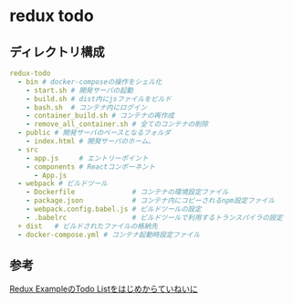 # redux todo

## ディレクトリ構成

```yml
redux-todo
  - bin # docker-composeの操作をシェル化
    - start.sh # 開発サーバの起動
    - build.sh # dist内にjsファイルをビルド
    - bash.sh  # コンテナ内にログイン
    - container_build.sh # コンテナの再作成
    - remove_all_container.sh # 全てのコンテナの削除
  - public # 開発サーバのベースとなるフォルダ
    - index.html # 開発サーバのホーム。
  - src
    - app.js     # エントリーポイント
    - components # Reactコンポーネント
      - App.js
  - webpack # ビルドツール
    - Dockerfile              # コンテナの環境設定ファイル
    - package.json            # コンテナ内にコピーされるnpm設定ファイル
    - webpack.config.babel.js # ビルドツールの設定
    - .babelrc                # ビルドツールで利用するトランスパイラの設定
  + dist   # ビルドされたファイルの格納先
  - docker-compose.yml # コンテナ起動時設定ファイル
```

## 参考

[Redux ExampleのTodo Listをはじめからていねいに][*1]

[*1]:http://qiita.com/xkumiyu/items/9dfe51d2bcb3bdb06da3